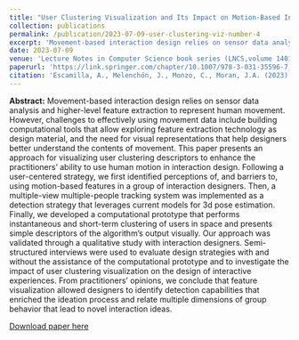 ```yaml
---
title: "User Clustering Visualization and Its Impact on Motion-Based Interaction Design"
collection: publications
permalink: /publication/2023-07-09-user-clustering-viz-number-4
excerpt: 'Movement-based interaction design relies on sensor data analysis and higher-level feature extraction to represent human movement. However, challenges to effectively using movement data include building computational tools that allow exploring feature extraction technology as design material, and the need for visual representations that help designers better understand the contents of movement. This paper presents an approach for visualizing user clustering descriptors to enhance the practitioners’ ability to use human motion in interaction design. [Read more](https://antonioescamilla.github.io/publication/2023-07-09-user-clustering-viz-number-4)'
date: 2023-07-09
venue: 'Lecture Notes in Computer Science book series (LNCS,volume 14011)'
paperurl: 'https://link.springer.com/chapter/10.1007/978-3-031-35596-7_4'
citation: 'Escamilla, A., Melenchón, J., Monzo, C., Moran, J.A. (2023). User Clustering Visualization and Its Impact on Motion-Based Interaction Design. In: Kurosu, M., Hashizume, A. (eds) Human-Computer Interaction. HCII 2023. Lecture Notes in Computer Science, vol 14011. Springer, Cham. https://doi.org/10.1007/978-3-031-35596-7_4'
---
```


**Abstract:**
Movement-based interaction design relies on sensor data analysis and higher-level feature extraction to represent human movement. However, challenges to effectively using movement data include building computational tools that allow exploring feature extraction technology as design material, and the need for visual representations that help designers better understand the contents of movement. This paper presents an approach for visualizing user clustering descriptors to enhance the practitioners’ ability to use human motion in interaction design. Following a user-centered strategy, we first identified perceptions of, and barriers to, using motion-based features in a group of interaction designers. Then, a multiple-view multiple-people tracking system was implemented as a detection strategy that leverages current models for 3d pose estimation. Finally, we developed a computational prototype that performs instantaneous and short-term clustering of users in space and presents simple descriptors of the algorithm’s output visually. Our approach was validated through a qualitative study with interaction designers. Semi-structured interviews were used to evaluate design strategies with and without the assistance of the computational prototype and to investigate the impact of user clustering visualization on the design of interactive experiences. From practitioners’ opinions, we conclude that feature visualization allowed designers to identify detection capabilities that enriched the ideation process and relate multiple dimensions of group behavior that lead to novel interaction ideas.

[Download paper here](http://antonioescamilla.github.io/files/978-3-031-35596-7_4.pdf)
